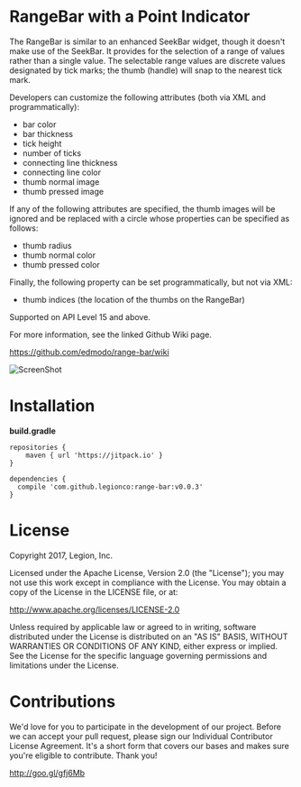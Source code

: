 RangeBar with a Point Indicator
=======
The RangeBar is similar to an enhanced SeekBar widget, though it doesn't make use of the SeekBar. It provides for the selection of a range of values rather than a single value. The selectable range values are discrete values designated by tick marks; the thumb (handle) will snap to the nearest tick mark.

Developers can customize the following attributes (both via XML and programmatically):

- bar color
- bar thickness
- tick height
- number of ticks
- connecting line thickness
- connecting line color
- thumb normal image
- thumb pressed image

If any of the following attributes are specified, the thumb images will be ignored and be replaced with a circle whose properties can be specified as follows:
- thumb radius
- thumb normal color
- thumb pressed color

Finally, the following property can be set programmatically, but not via XML:
- thumb indices (the location of the thumbs on the RangeBar)

Supported on API Level 15 and above.

For more information, see the linked Github Wiki page.

https://github.com/edmodo/range-bar/wiki

![ScreenShot](http://i.imgur.com/q85GhRjl.png)

Installation
=======

**build.gradle**

	repositories {
		maven { url 'https://jitpack.io' }
	}

	dependencies {
	  compile 'com.github.legionco:range-bar:v0.0.3'
	}

License
=======
Copyright 2017, Legion, Inc. 

Licensed under the Apache License, Version 2.0 (the "License"); you may not use this work except in compliance with the License.
You may obtain a copy of the License in the LICENSE file, or at:

http://www.apache.org/licenses/LICENSE-2.0

Unless required by applicable law or agreed to in writing, software distributed under the License is distributed on an "AS IS" BASIS, WITHOUT WARRANTIES OR CONDITIONS OF ANY KIND, either express or implied. See the License for the specific language governing permissions and limitations under the License.

Contributions
=======

We'd love for you to participate in the development of our project. Before we can accept your pull request, please sign our Individual Contributor License Agreement. It's a short form that covers our bases and makes sure you're eligible to contribute. Thank you!

http://goo.gl/gfj6Mb
